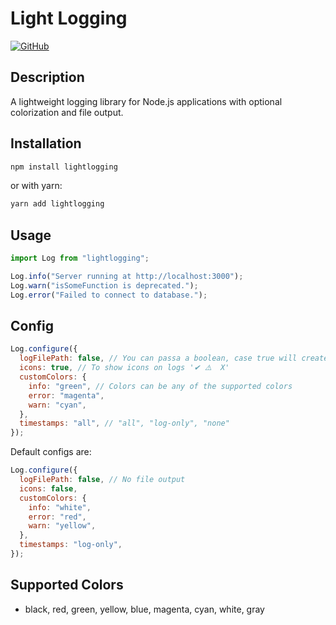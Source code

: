 # Light Logging

[![GitHub](https://img.shields.io/badge/-GitHub-black?logo=github&logoColor=white)](https://github.com/arymoraes/lightlogging)

## Description

A lightweight logging library for Node.js applications with optional colorization and file output.

## Installation

```bash
npm install lightlogging
```

or with yarn:

```bash
yarn add lightlogging
```

## Usage

```javascript
import Log from "lightlogging";

Log.info("Server running at http://localhost:3000");
Log.warn("isSomeFunction is deprecated.");
Log.error("Failed to connect to database.");
```

## Config

```javascript
Log.configure({
  logFilePath: false, // You can passa a boolean, case true will create a folder log in root project, or pass the path of a folder that you want to create the folders and files for logs
  icons: true, // To show icons on logs '✔ ⚠️  X'
  customColors: {
    info: "green", // Colors can be any of the supported colors
    error: "magenta",
    warn: "cyan",
  },
  timestamps: "all", // "all", "log-only", "none"
});
```

Default configs are:

```javascript
Log.configure({
  logFilePath: false, // No file output
  icons: false,
  customColors: {
    info: "white",
    error: "red",
    warn: "yellow",
  },
  timestamps: "log-only",
});
```

## Supported Colors

- black, red, green, yellow, blue, magenta, cyan, white, gray
